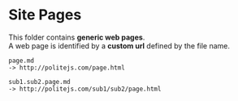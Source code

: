 Site Pages
==========

This folder contains **generic web pages**.  
A web page is identified by a **custom url** defined by the file name.

```
page.md
-> http://politejs.com/page.html

sub1.sub2.page.md 
-> http://politejs.com/sub1/sub2/page.html
```
